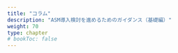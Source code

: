 ```yaml
---
title: "コラム"
description: "ASM導入検討を進めるためのガイダンス（基礎編）"
weight: 70
type: chapter
# bookToc: false
---
```

